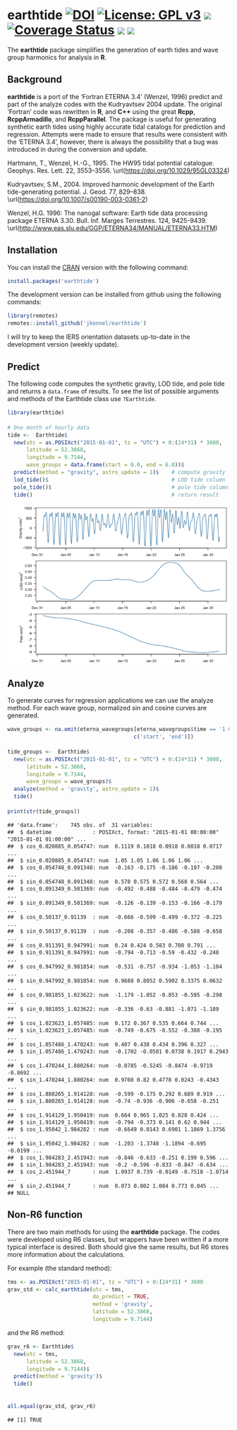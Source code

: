 
# earthtide [![DOI](https://zenodo.org/badge/DOI/10.5281/zenodo.2673048.svg)](https://doi.org/10.5281/zenodo.2673048) [![License: GPL v3](https://img.shields.io/badge/License-GPLv3-blue.svg)](https://www.gnu.org/licenses/gpl-3.0) [![](https://travis-ci.org/jkennel/earthtide.svg?branch=main)](https://travis-ci.org/jkennel/earthtide) [![Coverage Status](https://img.shields.io/codecov/c/github/jkennel/earthtide/master.svg)](https://codecov.io/github/jkennel/earthtide?branch=master) [![](https://www.r-pkg.org/badges/version/earthtide?color=green)](https://cran.r-project.org/package=earthtide) [![](http://cranlogs.r-pkg.org/badges/grand-total/earthtide?color=green)](https://cran.r-project.org/package=earthtide)

The **earthtide** package simplifies the generation of earth tides and
wave group harmonics for analysis in **R**.

## Background

**earthtide** is a port of the ‘Fortran ETERNA 3.4’ (Wenzel, 1996)
predict and part of the analyze codes with the Kudryavtsev 2004 update.
The original ‘Fortran’ code was rewritten in **R**, and **C++** using
the great **Rcpp**, **RcppArmadillo**, and **RcppParallel**. The package
is useful for generating synthetic earth tides using highly accurate
tidal catalogs for prediction and regression. Attempts were made to
ensure that results were consistent with the ‘ETERNA 3.4’, however,
there is always the possibility that a bug was introduced in during the
conversion and update.

Hartmann, T., Wenzel, H.-G., 1995. The HW95 tidal potential catalogue.
Geophys. Res. Lett. 22, 3553–3556.
\\url(<https://doi.org/10.1029/95GL03324>)

Kudryavtsev, S.M., 2004. Improved harmonic development of the Earth
tide-generating potential. J. Geod. 77, 829–838.
\\url(<https://doi.org/10.1007/s00190-003-0361-2>)

Wenzel, H.G. 1996: The nanogal software: Earth tide data processing
package ETERNA 3.30. Bull. Inf. Marges Terrestres. 124, 9425-9439.
\\url(<http://www.eas.slu.edu/GGP/ETERNA34/MANUAL/ETERNA33.HTM>)

## Installation

You can install the [CRAN](https://CRAN.R-project.org/package=earthtide)
version with the following command:

``` r
install.packages('earthtide')
```

The development version can be installed from github using the following
commands:

``` r
library(remotes)
remotes::install_github('jkennel/earthtide')
```

I will try to keep the IERS orientation datasets up-to-date in the
development version (weekly update).

## Predict

The following code computes the synthetic gravity, LOD tide, and pole
tide and returns a `data.frame` of results. To see the list of possible
arguments and methods of the Earthtide class use `?Earthtide`.

``` r
library(earthtide)

# One month of hourly data
tide <-  Earthtide$
  new(utc = as.POSIXct("2015-01-01", tz = "UTC") + 0:(24*31) * 3600,
      latitude = 52.3868,
      longitude = 9.7144,
      wave_groups = data.frame(start = 0.0, end = 6.0))$
  predict(method = "gravity", astro_update = 1)$    # compute gravity
  lod_tide()$                                       # LOD tide column
  pole_tide()$                                      # pole tide column
  tide()                                            # return result
```

![](README_files/figure-gfm/plot-1.png)<!-- -->

## Analyze

To generate curves for regression applications we can use the analyze
method. For each wave group, normalized sin and cosine curves are
generated.

``` r
wave_groups <- na.omit(eterna_wavegroups[eterna_wavegroups$time == '1 month', 
                                        c('start', 'end')])

tide_groups <-  Earthtide$
  new(utc = as.POSIXct("2015-01-01", tz = "UTC") + 0:(24*31) * 3600,
      latitude = 52.3868,
      longitude = 9.7144,
      wave_groups = wave_groups)$                                     
  analyze(method = 'gravity', astro_update = 1)$
  tide()

print(str(tide_groups))
```

    ## 'data.frame':    745 obs. of  31 variables:
    ##  $ datetime             : POSIXct, format: "2015-01-01 00:00:00" "2015-01-01 01:00:00" ...
    ##  $ cos_0.020885_0.054747: num  0.1119 0.1018 0.0918 0.0818 0.0717 ...
    ##  $ sin_0.020885_0.054747: num  1.05 1.05 1.06 1.06 1.06 ...
    ##  $ cos_0.054748_0.091348: num  -0.163 -0.175 -0.186 -0.197 -0.208 ...
    ##  $ sin_0.054748_0.091348: num  0.578 0.575 0.572 0.568 0.564 ...
    ##  $ cos_0.091349_0.501369: num  -0.492 -0.488 -0.484 -0.479 -0.474 ...
    ##  $ sin_0.091349_0.501369: num  -0.126 -0.139 -0.153 -0.166 -0.179 ...
    ##  $ cos_0.50137_0.91139  : num  -0.666 -0.599 -0.499 -0.372 -0.225 ...
    ##  $ sin_0.50137_0.91139  : num  -0.208 -0.357 -0.486 -0.588 -0.658 ...
    ##  $ cos_0.911391_0.947991: num  0.24 0.424 0.583 0.708 0.791 ...
    ##  $ sin_0.911391_0.947991: num  -0.794 -0.713 -0.59 -0.432 -0.248 ...
    ##  $ cos_0.947992_0.981854: num  -0.531 -0.757 -0.934 -1.053 -1.104 ...
    ##  $ sin_0.947992_0.981854: num  0.9688 0.8052 0.5902 0.3375 0.0632 ...
    ##  $ cos_0.981855_1.023622: num  -1.179 -1.052 -0.853 -0.595 -0.298 ...
    ##  $ sin_0.981855_1.023622: num  -0.336 -0.63 -0.881 -1.071 -1.189 ...
    ##  $ cos_1.023623_1.057485: num  0.172 0.367 0.535 0.664 0.744 ...
    ##  $ sin_1.023623_1.057485: num  -0.749 -0.675 -0.552 -0.388 -0.195 ...
    ##  $ cos_1.057486_1.470243: num  0.407 0.438 0.434 0.396 0.327 ...
    ##  $ sin_1.057486_1.470243: num  -0.1702 -0.0501 0.0738 0.1917 0.2943 ...
    ##  $ cos_1.470244_1.880264: num  -0.0785 -0.5245 -0.8474 -0.9719 -0.8692 ...
    ##  $ sin_1.470244_1.880264: num  0.9708 0.82 0.4778 0.0243 -0.4343 ...
    ##  $ cos_1.880265_1.914128: num  -0.599 -0.175 0.292 0.689 0.919 ...
    ##  $ sin_1.880265_1.914128: num  -0.74 -0.936 -0.906 -0.658 -0.251 ...
    ##  $ cos_1.914129_1.950419: num  0.664 0.965 1.025 0.828 0.424 ...
    ##  $ sin_1.914129_1.950419: num  -0.794 -0.373 0.141 0.62 0.944 ...
    ##  $ cos_1.95042_1.984282 : num  -0.6649 0.0143 0.6901 1.1869 1.3756 ...
    ##  $ sin_1.95042_1.984282 : num  -1.203 -1.3748 -1.1894 -0.695 -0.0199 ...
    ##  $ cos_1.984283_2.451943: num  -0.846 -0.633 -0.251 0.199 0.596 ...
    ##  $ sin_1.984283_2.451943: num  -0.2 -0.596 -0.833 -0.847 -0.634 ...
    ##  $ cos_2.451944_7       : num  1.0937 0.739 -0.0149 -0.7518 -1.0714 ...
    ##  $ sin_2.451944_7       : num  0.073 0.802 1.084 0.773 0.045 ...
    ## NULL

## Non-R6 function

There are two main methods for using the **earthtide** package. The
codes were developed using R6 classes, but wrappers have been written if
a more typical interface is desired. Both should give the same results,
but R6 stores more information about the calculations.

For example (the standard method):

``` r
tms <- as.POSIXct("2015-01-01", tz = "UTC") + 0:(24*31) * 3600
grav_std <- calc_earthtide(utc = tms, 
                           do_predict = TRUE,
                           method = 'gravity',
                           latitude = 52.3868,
                           longitude = 9.7144)
```

and the R6 method:

``` r
grav_r6 <- Earthtide$
  new(utc = tms,
      latitude = 52.3868,
      longitude = 9.7144)$
  predict(method = 'gravity')$
  tide()


all.equal(grav_std, grav_r6)
```

    ## [1] TRUE
